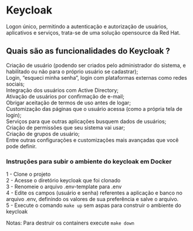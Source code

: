 # Keycloak
Logon único, permitindo a autenticação e autorização de usuários, aplicativos e serviços, trata-se de uma solução opensource da Red Hat.

## Quais são as funcionalidades do Keycloak ?

Criação de usuário (podendo ser criados pelo administrador do sistema, e habilitado ou não para o próprio usuário se cadastrar);<br>
Login, “esqueci minha senha”, login com plataformas externas como redes sociais;<br>
Integração dos usuários com Active Directory;<br>
Ativação de usuários por confirmação de e-mail;<br>
Obrigar aceitação de termos de uso antes de logar;<br>
Customização das páginas que o usuário acessa (como a própria tela de login);<br>
Serviços para que outras aplicações busquem dados de usuários;<br>
Criação de permissões que seu sistema vai usar;<br>
Criação de grupos de usuário;<br>
Entre outras configurações e customizações mais avançadas que você pode definir.<br>

### Instruções para subir o ambiente do keycloak em Docker ###

1 - Clone o projeto<br> 
2 - Acesse o diretório keycloak que foi clonado<br>
3 - Renomeie o arquivo .env-template para .env<br>
4 - Edite os campos (usuário e senha) referentes a aplicação e banco no arquivo .env, definindo os valores de sua preferência e salve o arquivo.<br>
5 - Execute o comando `make up` sem aspas para construir o ambiente do keycloak<br>


Notas: Para destruir os containers execute `make down`
